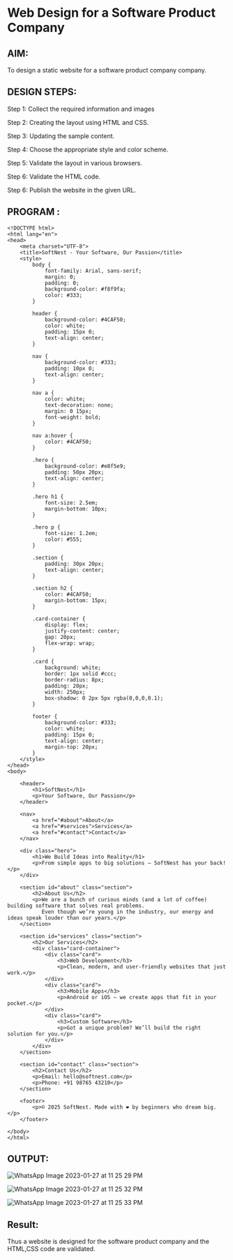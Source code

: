 # Web Design for a Software Product Company

## AIM:

To design a static website for a software product company company.

## DESIGN STEPS:
Step 1:
Collect the required information and images

Step 2:
Creating the layout using HTML and CSS.

Step 3:
Updating the sample content.

Step 4:
Choose the appropriate style and color scheme.

Step 5:
Validate the layout in various browsers.

Step 6:
Validate the HTML code.

Step 6:
Publish the website in the given URL.

## PROGRAM :
```
<!DOCTYPE html>
<html lang="en">
<head>
    <meta charset="UTF-8">
    <title>SoftNest - Your Software, Our Passion</title>
    <style>
        body {
            font-family: Arial, sans-serif;
            margin: 0;
            padding: 0;
            background-color: #f8f9fa;
            color: #333;
        }

        header {
            background-color: #4CAF50;
            color: white;
            padding: 15px 0;
            text-align: center;
        }

        nav {
            background-color: #333;
            padding: 10px 0;
            text-align: center;
        }

        nav a {
            color: white;
            text-decoration: none;
            margin: 0 15px;
            font-weight: bold;
        }

        nav a:hover {
            color: #4CAF50;
        }

        .hero {
            background-color: #e8f5e9;
            padding: 50px 20px;
            text-align: center;
        }

        .hero h1 {
            font-size: 2.5em;
            margin-bottom: 10px;
        }

        .hero p {
            font-size: 1.2em;
            color: #555;
        }

        .section {
            padding: 30px 20px;
            text-align: center;
        }

        .section h2 {
            color: #4CAF50;
            margin-bottom: 15px;
        }

        .card-container {
            display: flex;
            justify-content: center;
            gap: 20px;
            flex-wrap: wrap;
        }

        .card {
            background: white;
            border: 1px solid #ccc;
            border-radius: 8px;
            padding: 20px;
            width: 250px;
            box-shadow: 0 2px 5px rgba(0,0,0,0.1);
        }

        footer {
            background-color: #333;
            color: white;
            padding: 15px 0;
            text-align: center;
            margin-top: 20px;
        }
    </style>
</head>
<body>

    <header>
        <h1>SoftNest</h1>
        <p>Your Software, Our Passion</p>
    </header>

    <nav>
        <a href="#about">About</a>
        <a href="#services">Services</a>
        <a href="#contact">Contact</a>
    </nav>

    <div class="hero">
        <h1>We Build Ideas into Reality</h1>
        <p>From simple apps to big solutions — SoftNest has your back!</p>
    </div>

    <section id="about" class="section">
        <h2>About Us</h2>
        <p>We are a bunch of curious minds (and a lot of coffee) building software that solves real problems.
           Even though we’re young in the industry, our energy and ideas speak louder than our years.</p>
    </section>

    <section id="services" class="section">
        <h2>Our Services</h2>
        <div class="card-container">
            <div class="card">
                <h3>Web Development</h3>
                <p>Clean, modern, and user-friendly websites that just work.</p>
            </div>
            <div class="card">
                <h3>Mobile Apps</h3>
                <p>Android or iOS — we create apps that fit in your pocket.</p>
            </div>
            <div class="card">
                <h3>Custom Software</h3>
                <p>Got a unique problem? We’ll build the right solution for you.</p>
            </div>
        </div>
    </section>

    <section id="contact" class="section">
        <h2>Contact Us</h2>
        <p>Email: hello@softnest.com</p>
        <p>Phone: +91 98765 43210</p>
    </section>

    <footer>
        <p>© 2025 SoftNest. Made with ❤️ by beginners who dream big.</p>
    </footer>

</body>
</html>
```
## OUTPUT:

![WhatsApp Image 2023-01-27 at 11 25 29 PM](https://user-images.githubusercontent.com/118708467/215160403-56a9a5ad-f1a7-4165-943a-57c39ff56693.jpeg)

![WhatsApp Image 2023-01-27 at 11 25 32 PM](https://user-images.githubusercontent.com/118708467/215160501-59ee75dd-5f10-4987-84f6-5c41f0ade263.jpeg)


![WhatsApp Image 2023-01-27 at 11 25 33 PM](https://user-images.githubusercontent.com/118708467/215160537-86e501b5-69cf-4dd6-ae7e-4073699e11f7.jpeg)

## Result:

Thus a website is designed for the software product company and the HTML,CSS code are validated.
